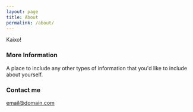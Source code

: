 ```yaml
---
layout: page
title: About
permalink: /about/
---
```


Kaixo!

### More Information

A place to include any other types of information that you'd like to include about yourself.

### Contact me

[email@domain.com](mailto:email@domain.com)